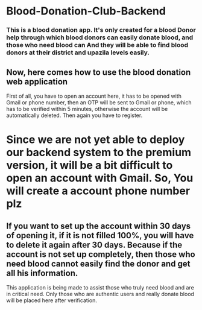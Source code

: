 # Blood-Donation-Club-Backend
### This is a blood donation app. It's only created for a blood Donor help through which blood donors can easily donate blood, and those who need blood can And they will be able to find blood donors at their district and upazila levels easily.

## Now, here comes how to use the blood donation web application

First of all, you have to open an account here, it has to be opened with Gmail or phone number, then an OTP will be sent to Gmail or phone, which has to be verified within 5 minutes, otherwise the account will be automatically deleted. Then again you have to register.

# Since we are not yet able to deploy our backend system to the premium version, it will be a bit difficult to open an account with Gmail. So, You will create a account phone number plz

## If you want to set up the account within 30 days of opening it, if it is not filled 100%, you will have to delete it again after 30 days. Because if the account is not set up completely, then those who need blood cannot easily find the donor and get all his information.

This application is being made to assist those who truly need blood and are in critical need. Only those who are authentic users and really donate blood will be placed here after verification.   
